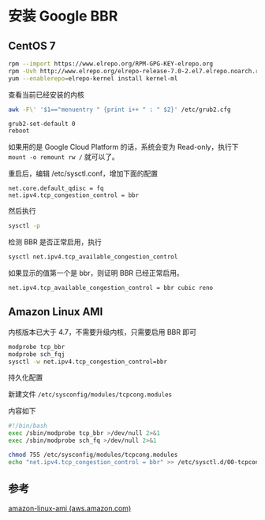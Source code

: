 # 安装 Google BBR


## CentOS 7

```bash
rpm --import https://www.elrepo.org/RPM-GPG-KEY-elrepo.org
rpm -Uvh http://www.elrepo.org/elrepo-release-7.0-2.el7.elrepo.noarch.rpm
yum --enablerepo=elrepo-kernel install kernel-ml
```

查看当前已经安装的内核

```bash
awk -F\' '$1=="menuentry " {print i++ " : " $2}' /etc/grub2.cfg
```

```bash
grub2-set-default 0
reboot
```

如果用的是 Google Cloud Platform 的话，系统会变为 Read-only，执行下 `mount -o remount rw /` 就可以了。

重启后，编辑 /etc/sysctl.conf，增加下面的配置

```
net.core.default_qdisc = fq
net.ipv4.tcp_congestion_control = bbr
```

然后执行

```bash
sysctl -p
```

检测 BBR 是否正常启用，执行

```bash
sysctl net.ipv4.tcp_available_congestion_control
```

如果显示的值第一个是 bbr，则证明 BBR 已经正常启用。

```
net.ipv4.tcp_available_congestion_control = bbr cubic reno
```

## Amazon Linux AMI

内核版本已大于 4.7，不需要升级内核，只需要启用 BBR 即可

```bash
modprobe tcp_bbr
modprobe sch_fqj
sysctl -w net.ipv4.tcp_congestion_control=bbr
```

持久化配置

新建文件 `/etc/sysconfig/modules/tcpcong.modules`

内容如下

```bash
#!/bin/bash
exec /sbin/modprobe tcp_bbr >/dev/null 2>&1
exec /sbin/modprobe sch_fq >/dev/null 2>&1
```

```bash
chmod 755 /etc/sysconfig/modules/tcpcong.modules
echo "net.ipv4.tcp_congestion_control = bbr" >> /etc/sysctl.d/00-tcpcong.conf
```

## 参考

[amazon-linux-ami (aws.amazon.com)](https://aws.amazon.com/cn/amazon-linux-ami/2017.09-release-notes/)
